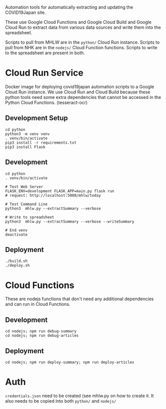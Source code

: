 Automation tools for automatically extracting and updating the COVID19Japan site.

These use Google Cloud Functions and Google Cloud Build and Google Cloud Run to extract data
from various data sources and write them into the spreadsheet.

Scripts to pull from MHLW are in the `python/` Cloud Run instance.
Scripts to pull from NHK are in the `nodejs/` Cloud Function functions.
Scripts to write to the spreadsheet are present in both.

# Cloud Run Service

Docker image for deploying covid19japan automation scripts to a Google Cloud Run instance.
We use Cloud Run and Cloud Build because these python tools need some extra dependencies
that cannot be accessed in the Python Cloud Functions. (tesseract-ocr)

## Development Setup
```
cd python
python3 -m venv venv
. venv/bin/activate
pip3 install -r requirements.txt
pip3 install Flask
```

## Development

```
cd python
. venv/bin/activate

# Test Web Server
FLASK_ENV=development FLASK_APP=main.py flask run
# request: http://localhost:5000/mhlw/today

# Test Command Line
python3  mhlw.py --extractSummary --verbose

# Write to spreadsheet
python3  mhlw.py --extractSummary --verbose --writeSummary

# End venv
deactivate
```

## Deployment
```
./build.sh
./deploy.sh
```

# Cloud Functions

These are nodejs functions that don't need any additional dependencies and can run
in Cloud Functions.

## Development
```
cd nodejs; npm run debug-summary
cd nodejs; npm run debug-articles
```

## Deployment
```
cd nodejs; npm run deploy-summary; npm run deploy-articles
```

# Auth
`credentials.json` need to be created (see mhlw.py on how to create it. It also needs to be copied into both `python/` and `nodejs/`
